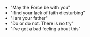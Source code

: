 - "May the Force be with you"
- "Ifind your lack of faith diesturbing"
- "I am your father"
- "Do or do not. There is no try"
- "I've got a bad feeling about this"
